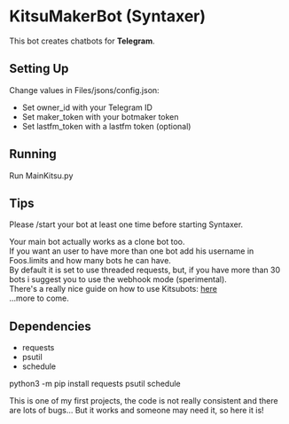 # KitsuMakerBot (Syntaxer)

This bot creates chatbots for **Telegram**.

## Setting Up
Change values in Files/jsons/config.json:
- Set owner_id with your Telegram ID
- Set maker_token with your botmaker token
- Set lastfm_token with a lastfm token (optional)

## Running
Run MainKitsu.py

## Tips
Please /start your bot at least one time before starting Syntaxer.

Your main bot actually works as a clone bot too.  
If you want an user to have more than one bot add his username in Foos.limits and how many bots he can have.  
By default it is set to use threaded requests, but, if you have more than 30 bots i suggest you to use the webhook mode (sperimental).  
There's a really nice guide on how to use Kitsubots: [here](http://telegra.ph/Come-creare-un-KitsuBot-08-20)  
...more to come.


## Dependencies
* requests
* psutil
* schedule

python3 -m pip install requests psutil schedule

This is one of my first projects, the code is not really consistent and there are lots of bugs...
But it works and someone may need it, so here it is!
